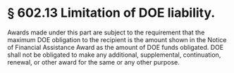 # § 602.13   Limitation of DOE liability.

Awards made under this part are subject to the requirement that the maximum DOE obligation to the recipient is the amount shown in the Notice of Financial Assistance Award as the amount of DOE funds obligated. DOE shall not be obligated to make any additional, supplemental, continuation, renewal, or other award for the same or any other purpose. 




